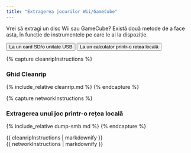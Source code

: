 ```yaml
---
title: "Extragerea jocurilor Wii/GameCube"
---
```


Vrei să extragi un disc Wii sau GameCube? Există două metode de a face asta, în funcție de instrumentele pe care le ai la dispoziție.

<button class="tablinks btn btn--large btn--primary" id="defaultOpen" onclick="openTab(event, 'cleanrip')">La un card SD/o unitate USB</button>
<button class="tablinks btn btn--large btn--info" onclick="openTab(event, 'network')">La un calculator printr-o rețea locală</button>

{% capture cleanripInstructions %}
### Ghid Cleanrip
{% include_relative cleanrip.md %}
{% endcapture %}

{% capture networkInstructions %}
### Extragerea unui joc printr-o rețea locală
{% include_relative dump-smb.md %}
{% endcapture %}

<div id="cleanrip" class="blanktabcontent">{{ cleanripInstructions | markdownify }}</div>
<div id="network" class="blanktabcontent">{{ networkInstructions | markdownify }}</div>

<script>
    let tabcontent = document.getElementsByClassName("blanktabcontent");
    let tablinks = document.getElementsByClassName("tablinks");

    function openTab(evt, tabName) {
        let element;

        for (element of tabcontent) {
            element.style.display = "none";
        }

        for (element of tablinks) {
            element.className = element.className.replace("btn--primary", "btn--info");
            if (!element.className.includes('btn--info'))
                element.className += " btn--info";
        }

        document.getElementById(tabName).style.display = "block";
        evt.currentTarget.className = evt.currentTarget.className.replace("btn--info", "btn--primary");
    }

    // Get the element with id="defaultOpen" and click on it
    document.getElementById("defaultOpen").click();
</script>
